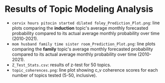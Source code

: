 # Results of Topic Modeling Analysis

- `cervix hours pitocin started dilated foley_Prediction_Plot.png`: line plots comparing the **induction** topic's average monthly forecasted probability compared to its actual average monthly probability over time (2010-2021).
- `mom husband family time sister room_Prediction_Plot.png`: line plots comparing the **family** topic's average monthly forecasted probability compared to its actual average monthly probability over time (2010-2021).
- `Z_Test_Stats.csv`: results of z-test for 50 topics.
- `topic_coherences.png`: line plot showing c_v coherence scores for each number of topics tested (5-50, inclusive).
